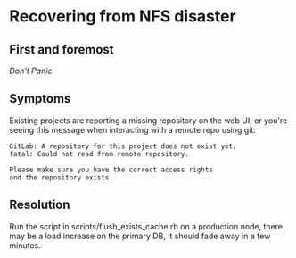 # Recovering from NFS disaster

## First and foremost

*Don't Panic*

## Symptoms

Existing projects are reporting a missing repository on the web UI, or you're
seeing this message when interacting with a remote repo using git:

```
GitLab: A repository for this project does not exist yet.
fatal: Could not read from remote repository.

Please make sure you have the correct access rights
and the repository exists.
```

## Resolution

Run the script in scripts/flush_exists_cache.rb on a production node, there may be
a load increase on the primary DB, it should fade away in a few minutes.
